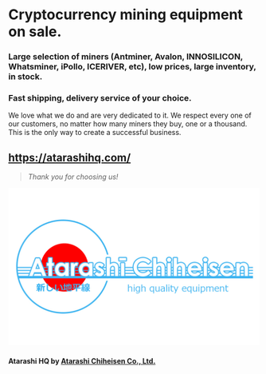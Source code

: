 # Cryptocurrency mining equipment on sale.
### Large selection of miners (Antminer, Avalon, INNOSILICON, Whatsminer, iPollo, ICERIVER, etc), low prices, large inventory, in stock.
### Fast shipping, delivery service of your choice.
We love what we do and are very dedicated to it. We respect every one of our customers, no matter how many miners they buy, one or a thousand. This is the only way to create a successful business.
## https://atarashihq.com/
> *Thank you for choosing us!*


![](https://github.com/AtarashiHQ/Bitcoin-miners/blob/main/Logo%20AC.jpg)
#### Atarashi HQ by [Atarashi Chiheisen Co., Ltd.](https://atarashichiheisen.com/)
